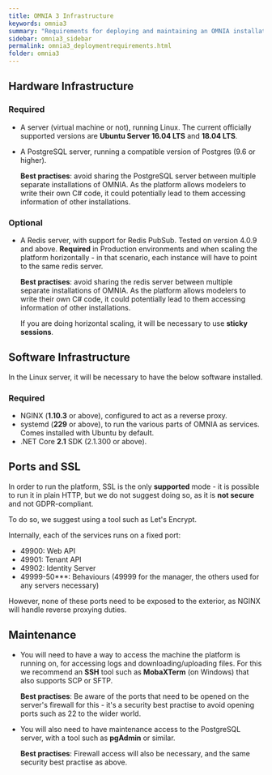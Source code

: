 ```yaml
---
title: OMNIA 3 Infrastructure
keywords: omnia3
summary: "Requirements for deploying and maintaining an OMNIA installation"
sidebar: omnia3_sidebar
permalink: omnia3_deploymentrequirements.html
folder: omnia3
---
```


## Hardware Infrastructure
### Required
- A server (virtual machine or not), running Linux. The current officially supported versions are **Ubuntu Server 16.04 LTS** and **18.04 LTS**.
- A PostgreSQL server, running a compatible version of Postgres (9.6 or higher).

    **Best practises**: avoid sharing the PostgreSQL server between multiple separate installations of OMNIA. As the platform allows modelers to write their own C# code, it could potentially lead to them accessing information of other installations.

### Optional
- A Redis server, with support for Redis PubSub. Tested on version 4.0.9 and above. **Required** in Production environments and when scaling the platform horizontally - in that scenario, each instance will have to point to the same redis server.

    **Best practises**: avoid sharing the redis server between multiple separate installations of OMNIA. As the platform allows modelers to write their own C# code, it could potentially lead to them accessing information of other installations.

    If you are doing horizontal scaling, it will be necessary to use **sticky sessions**.

## Software Infrastructure
In the Linux server, it will be necessary to have the below software installed.

### Required
- NGINX (**1.10.3** or above), configured to act as a reverse proxy.
- systemd (**229** or above), to run the various parts of OMNIA as services. Comes installed with Ubuntu by default.
- .NET Core **2.1** SDK (2.1.300 or above).

## Ports and SSL
In order to run the platform, SSL is the only **supported** mode - it is possible to run it in plain HTTP, but we do not suggest doing so, as it is **not secure** and not GDPR-compliant.

To do so, we suggest using a tool such as Let's Encrypt.

Internally, each of the services runs on a fixed port:

- 49900: Web API
- 49901: Tenant API
- 49902: Identity Server
- 49999-50***: Behaviours (49999 for the manager, the others used for any servers necessary)

However, none of these ports need to be exposed to the exterior, as NGINX will handle reverse proxying duties.

## Maintenance
- You will need to have a way to access the machine the platform is running on, for accessing logs and downloading/uploading files. For this we recommend an **SSH** tool such as **MobaXTerm** (on Windows) that also supports SCP or SFTP. 

    **Best practises**: Be aware of the ports that need to be opened on the server's firewall for this - it's a security best practise to avoid opening ports such as 22 to the wider world.

- You will also need to have maintenance access to the PostgreSQL server, with a tool such as **pgAdmin** or similar. 

    **Best practises**: Firewall access will also be necessary, and the same security best practise as above.
